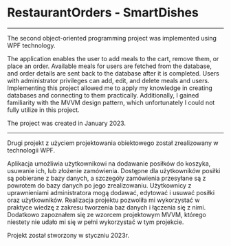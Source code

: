 # RestaurantOrders - SmartDishes
---
The second object-oriented programming project was implemented using WPF technology.

The application enables the user to add meals to the cart, remove them, or place an order. Available meals for users are fetched from the database, and order details are sent back to the database after it is completed.
Users with administrator privileges can add, edit, and delete meals and users. Implementing this project allowed me to apply my knowledge in creating databases and connecting to them practically. Additionally, I gained familiarity with the MVVM design pattern, which unfortunately I could not fully utilize in this project.

The project was created in January 2023.

---

Drugi projekt z użyciem projektowania obiektowego został zrealizowany w technologii WPF. 

Aplikacja umożliwia użytkownikowi na dodawanie posiłków do koszyka, usuwanie ich, lub złożenie zamówienia. Dostępne dla użytkowników posiłki są pobierane z bazy danych, a szczegóły zamówienia przesyłane są z powrotem do bazy danych po jego zrealizowaniu. 
Użytkownicy z uprawnieniami administratora mogą dodawać, edytować i usuwać posiłki oraz użytkowników. 
Realizacja projektu pozwoliła mi wykorzystać w praktyce wiedzę z zakresu tworzenia baz danych i łączenia się z nimi. 
Dodatkowo zapoznałem się ze wzorcem projektowym MVVM, którego niestety nie udało mi się w pełni wykorzystać w tym projekcie.

Projekt został stworzony w styczniu 2023r.

